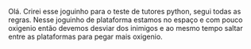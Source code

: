 Olá. Crirei esse joguinho para o teste de tutores python, segui todas as regras.
Nesse joguinho de plataforma estamos no espaço e com pouco oxigenio então devemos desviar dos inimigos e ao mesmo tempo saltar entre as plataformas para pegar mais oxigenio.
